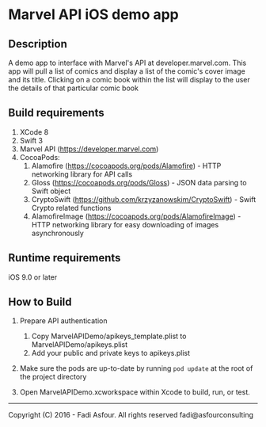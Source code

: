 # Marvel API iOS demo app

## Description
A demo app to interface with Marvel's API at developer.marvel.com. This app
will pull a list of comics and display a list of the comic's cover image and
its title. Clicking on a comic book within the list will display to the user 
the details of that particular comic book

## Build requirements

1. XCode 8
2. Swift 3
3. Marvel API (https://developer.marvel.com)
4. CocoaPods:
    1. Alamofire (https://cocoapods.org/pods/Alamofire) - HTTP networking library for API calls
    2. Gloss (https://cocoapods.org/pods/Gloss) - JSON data parsing to Swift object
    3. CryptoSwift (https://github.com/krzyzanowskim/CryptoSwift) - Swift Crypto related functions
    4. AlamofireImage (https://cocoapods.org/pods/AlamofireImage) - HTTP networking library for easy downloading of images asynchronously

## Runtime requirements 
iOS 9.0 or later

## How to Build
1. Prepare API authentication
    1. Copy MarvelAPIDemo/apikeys_template.plist to MarvelAPIDemo/apikeys.plist
    2. Add your public and private keys to apikeys.plist

2.  Make sure the pods are up-to-date by running `pod update` at the root of the project directory

3.  Open MarvelAPIDemo.xcworkspace within Xcode to build, run, or test.


---
Copyright (C) 2016 - Fadi Asfour. All rights reserved
fadi@asfourconsulting


